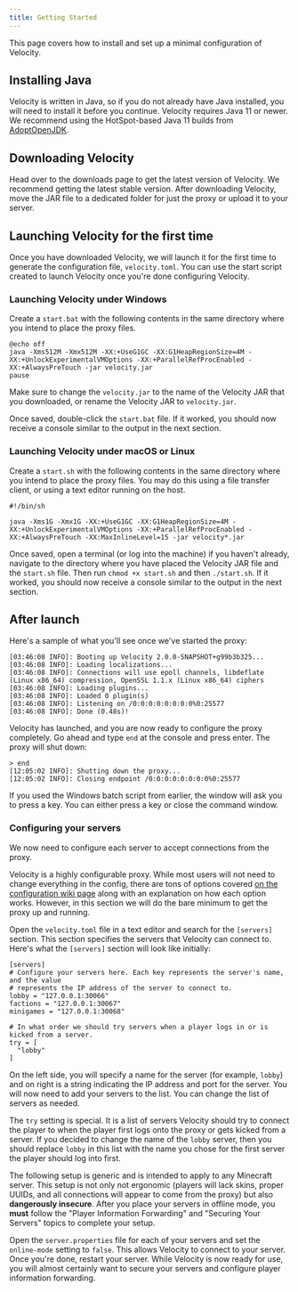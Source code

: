 ```yaml
---
title: Getting Started
---
```


This page covers how to install and set up a minimal configuration of Velocity.

## Installing Java

Velocity is written in Java, so if you do not already have Java installed, you will need to install it before you continue. Velocity requires Java 11 or newer. We recommend using the HotSpot-based Java 11 builds from [AdoptOpenJDK](https://adoptopenjdk.net/).

## Downloading Velocity

Head over to the <Link to="/downloads">downloads</Link> page to get the latest version of Velocity. We recommend getting the latest stable version. After downloading Velocity, move the JAR file to a dedicated folder for just the proxy or upload it to your server.

## Launching Velocity for the first time

Once you have downloaded Velocity, we will launch it for the first time to generate the configuration file, `velocity.toml`. You can use the start script created to launch Velocity once you're done configuring Velocity.

### Launching Velocity under Windows

Create a `start.bat` with the following contents in the same directory where you intend to place the proxy files.

```batch
@echo off
java -Xms512M -Xmx512M -XX:+UseG1GC -XX:G1HeapRegionSize=4M -XX:+UnlockExperimentalVMOptions -XX:+ParallelRefProcEnabled -XX:+AlwaysPreTouch -jar velocity.jar
pause
```

<Caution>
    Make sure to change the <code>velocity.jar</code> to the name of the Velocity JAR that you downloaded, or rename the Velocity JAR to <code>velocity.jar</code>.
</Caution>

Once saved, double-click the `start.bat` file. If it worked, you should now receive a console similar to the output in the next section.

### Launching Velocity under macOS or Linux

Create a `start.sh` with the following contents in the same directory where you intend to place the proxy files. You may do this using a file transfer client, or using a text editor running on the host.

```shell
#!/bin/sh

java -Xms1G -Xmx1G -XX:+UseG1GC -XX:G1HeapRegionSize=4M -XX:+UnlockExperimentalVMOptions -XX:+ParallelRefProcEnabled -XX:+AlwaysPreTouch -XX:MaxInlineLevel=15 -jar velocity*.jar
```

Once saved, open a terminal (or log into the machine) if you haven't already, navigate to the directory where you have placed the Velocity JAR file and the `start.sh` file. Then run `chmod +x start.sh` and then `./start.sh`. If it worked, you should now receive a console similar to the output in the next section.

## After launch

Here's a sample of what you'll see once we've started the proxy:

```plain
[03:46:08 INFO]: Booting up Velocity 2.0.0-SNAPSHOT+g99b3b325...
[03:46:08 INFO]: Loading localizations...
[03:46:08 INFO]: Connections will use epoll channels, libdeflate (Linux x86_64) compression, OpenSSL 1.1.x (Linux x86_64) ciphers
[03:46:08 INFO]: Loading plugins...
[03:46:08 INFO]: Loaded 0 plugin(s)
[03:46:08 INFO]: Listening on /0:0:0:0:0:0:0:0%0:25577
[03:46:08 INFO]: Done (0.48s)!
```

Velocity has launched, and you are now ready to configure the proxy completely. Go ahead and type `end` at the console and press enter. The proxy will shut down:

```plain
> end
[12:05:02 INFO]: Shutting down the proxy...
[12:05:02 INFO]: Closing endpoint /0:0:0:0:0:0:0:0%0:25577
```

If you used the Windows batch script from earlier, the window will ask you to press a key. You can either press a key or close the command window.

### Configuring your servers

We now need to configure each server to accept connections from the proxy.

Velocity is a highly configurable proxy. While most users will not need to change everything in the config, there are tons of options covered [on the configuration wiki page](/wiki/users/configuration/) along with an explanation on how each option works. However, in this section we will do the bare minimum to get the proxy up and running.

Open the `velocity.toml` file in a text editor and search for the `[servers]` section. This section specifies the servers that Velocity can connect to. Here's what the `[servers]` section will look like initially:

```plain
[servers]
# Configure your servers here. Each key represents the server's name, and the value
# represents the IP address of the server to connect to.
lobby = "127.0.0.1:30066"
factions = "127.0.0.1:30067"
minigames = "127.0.0.1:30068"

# In what order we should try servers when a player logs in or is kicked from a server.
try = [
  "lobby"
]
``` 

On the left side, you will specify a name for the server (for example, `lobby`) and on right is a string indicating the IP address and port for the server. You will now need to add your servers to the list. You can change the list of servers as needed.

The `try` setting is special. It is a list of servers Velocity should try to connect the player to when the player first logs onto the proxy or gets kicked from a server. If you decided to change the name of the `lobby` server, then you should replace `lobby` in this list with the name you chose for the first server the player should log into first.

<Caution>
    The following setup is generic and is intended to apply to any Minecraft server. This setup is not only not ergonomic (players will lack skins, proper UUIDs, and all connections will appear to come from the proxy) but also <strong>dangerously insecure</strong>. After you place your servers in offline mode, you <strong>must</strong> follow the "Player Information Forwarding" and "Securing Your Servers" topics to complete your setup.
</Caution>

Open the `server.properties` file for each of your servers and set the `online-mode` setting to `false`. This allows Velocity to connect to your server. Once you're done, restart your server. While Velocity is now ready for use, you will almost certainly want to <Link to="/wiki/deployment/security/">secure your servers</Link> and <Link to="/wiki/users/forwarding/">configure player information forwarding</Link>.